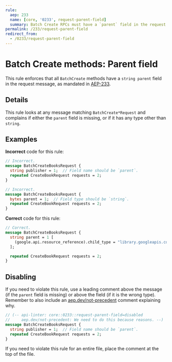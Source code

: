 ```yaml
---
rule:
  aep: 233
  name: [core, '0233', request-parent-field]
  summary: Batch Create RPCs must have a `parent` field in the request.
permalink: /233/request-parent-field
redirect_from:
  - /0233/request-parent-field
---
```


# Batch Create methods: Parent field

This rule enforces that all `BatchCreate` methods have a `string parent` field
in the request message, as mandated in [AEP-233][].

## Details

This rule looks at any message matching `BatchCreate*Request` and complains if
either the `parent` field is missing, or if it has any type other than
`string`.

## Examples

**Incorrect** code for this rule:

```proto
// Incorrect.
message BatchCreateBooksRequest {
  string publisher = 1;  // Field name should be `parent`.
  repeated CreateBookRequest requests = 2;
}
```

```proto
// Incorrect.
message BatchCreateBooksRequest {
  bytes parent = 1;  // Field type should be `string`.
  repeated CreateBookRequest requests = 2;
}
```

**Correct** code for this rule:

```proto
// Correct.
message BatchCreateBooksRequest {
  string parent = 1 [
    (google.api.resource_reference).child_type = "library.googleapis.com/Book"
  ];

  repeated CreateBookRequest requests = 2;
}
```

## Disabling

If you need to violate this rule, use a leading comment above the message (if
the `parent` field is missing) or above the field (if it is the wrong type).
Remember to also include an [aep.dev/not-precedent][] comment explaining why.

```proto
// (-- api-linter: core::0233::request-parent-field=disabled
//     aep.dev/not-precedent: We need to do this because reasons. --)
message BatchCreateBooksRequest {
  string publisher = 1;  // Field name should be `parent`.
  repeated CreateBookRequest requests = 2;
}
```

If you need to violate this rule for an entire file, place the comment at the
top of the file.

[aep-233]: https://aep.dev/233
[aep.dev/not-precedent]: https://aep.dev/not-precedent

